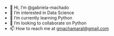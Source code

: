 - 👋 Hi, I’m @gabriela-machado
- 👀 I’m interested in Data Science
- 🌱 I’m currently learning Python
- 💞️ I’m looking to collaborate on Python
- 📫 How to reach me at gmachamaral@gmail.com

<!---
gabriela-machado/gabriela-machado is a ✨ special ✨ repository because its `README.md` (this file) appears on your GitHub profile.
You can click the Preview link to take a look at your changes.
--->
